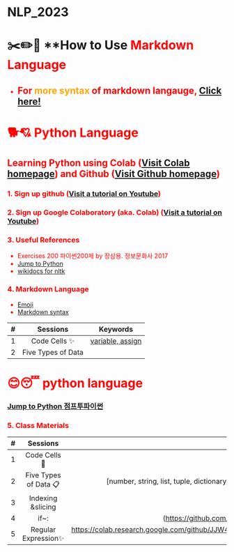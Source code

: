 # NLP_2023

# ✂️✏️📌 **How to Use <font color = 'red'> Markdown Language
- ## For <font color = 'orange'> more syntax</font> of markdown langauge, [Click here!](https://www.markdownguide.org/basic-syntax/)

# 🐕💘 **Python Language**

## **Learning Python** using **Colab** ([Visit Colab homepage](https://colab.research.google.com/?utm_source=scs-index)) and **Github** ([Visit Github homepage](https://github.com/))

### **1. Sign up github** ([Visit a tutorial on Youtube](https://www.youtube.com/watch?v=c-NikCpec7U))
### **2. Sign up Google Colaboratory** (aka. Colab) ([Visit a tutorial on Youtube](https://www.youtube.com/watch?v=2X_EU18OeYM))

### **3. Useful References**
- Exercises 200 파이썬200제 by 장삼용. 정보문화사 2017
- [Jump to Python](https://wikidocs.net/book/1)
- [wikidocs for nltk](https://wikidocs.net/21667)

### **4. Markdown Language**
* [Emoji](https://gist.github.com/rxaviers/7360908)
* [Markdown syntax](https://www.markdownguide.org/basic-syntax/)

| # |Sessions | Keywords|
|:--:|:--:|:--:|
|1 |Code Cells ✨ | [variable, assign](https://github.com/JJW421/NLP_2023/blob/main/1_CodeCells_Basic_.ipynb)|
|2 | Five Types of Data |

# 😊😴 python language
### [Jump to Python 점프투파이썬](https://wikidocs.net/book/1)


### **5. Class Materials**
| # | Sessions | Keywords |
|:--:|:--:|:--:|
| 1 | Code Cells 🐾 | [variable, assign](https://github.com/JJW421/NLP_2023/blob/main/1_CodeCells_Basic_.ipynb)|  
| 2 | Five Types of Data 📋| [number, string, list, tuple, dictionary(https://github.com/JJW421/NLP_2023/blob/main/2_FiveTypesofData.ipynb)]
| 3 | Indexing &slicing | | 3 | Indexing & Slicing 📌✂️ |  [:, forward, backward, link +, repeat *, length len()]|(https://github.com/JJW421/NLP_2023/blob/main/3_indexing_slicing.ipynb)
| 4 |if~:|(https://github.com/JJW421/NLP_2023/blob/main/4_1_IfStatement.ipynb)[ for ~:](https://github.com/JJW421/NLP_2023/blob/main/4_2_ForStatement.ipynb)
| 5 |Regular Expression✨| https://colab.research.google.com/github/JJW421/NLP_2023/blob/main/5_RegularExpression_Revised.ipynb#scrollTo=YGYzcpGHBW-z


